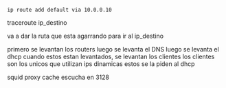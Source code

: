 
```
ip route add default via 10.0.0.10
```

traceroute ip_destino

va a dar la ruta que esta agarrando para ir al ip_destino



primero se levantan los routers
luego se levanta el DNS
luego se levanta el dhcp
cuando estos estan levantados, se levantan los clientes 
los clientes son los unicos que utilizan ips dinamicas
estos se la piden al dhcp

squid proxy cache escucha en 3128

